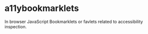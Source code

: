 # a11ybookmarklets
In browser JavaScript Bookmarklets or favlets related to accessibility inspection.
